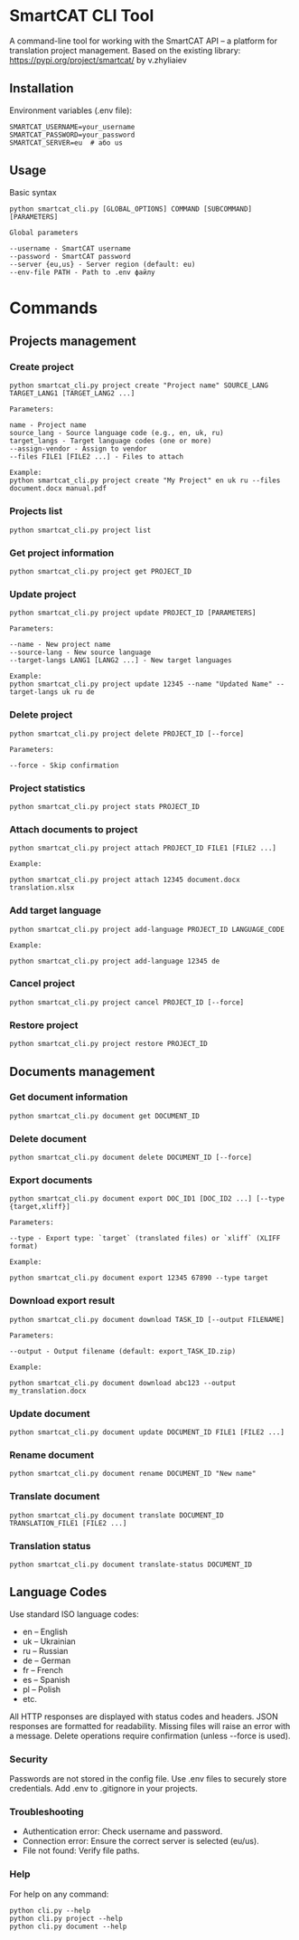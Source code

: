 # SmartCAT CLI Tool
A command-line tool for working with the SmartCAT API – a platform for translation project management.
Based on the existing library: https://pypi.org/project/smartcat/ by v.zhyliaiev

## Installation

Environment variables (.env file):
```
SMARTCAT_USERNAME=your_username
SMARTCAT_PASSWORD=your_password
SMARTCAT_SERVER=eu  # або us
```

## Usage
Basic syntax
```
python smartcat_cli.py [GLOBAL_OPTIONS] COMMAND [SUBCOMMAND] [PARAMETERS]

Global parameters

--username - SmartCAT username  
--password - SmartCAT password  
--server {eu,us} - Server region (default: eu)
--env-file PATH - Path to .env файлу
```

# Commands
## Projects management
### Create project
```
python smartcat_cli.py project create "Project name" SOURCE_LANG TARGET_LANG1 [TARGET_LANG2 ...]

Parameters:

name - Project name  
source_lang - Source language code (e.g., en, uk, ru)  
target_langs - Target language codes (one or more)  
--assign-vendor - Assign to vendor  
--files FILE1 [FILE2 ...] - Files to attach  

Example:  
python smartcat_cli.py project create "My Project" en uk ru --files document.docx manual.pdf 
```

### Projects list
```
python smartcat_cli.py project list
```
### Get project information
```
python smartcat_cli.py project get PROJECT_ID
```
### Update project
```
python smartcat_cli.py project update PROJECT_ID [PARAMETERS]

Parameters:

--name - New project name  
--source-lang - New source language  
--target-langs LANG1 [LANG2 ...] - New target languages  

Example:  
python smartcat_cli.py project update 12345 --name "Updated Name" --target-langs uk ru de
```
### Delete project
```
python smartcat_cli.py project delete PROJECT_ID [--force]

Parameters:

--force - Skip confirmation
```
### Project statistics
```
python smartcat_cli.py project stats PROJECT_ID
```
### Attach documents to project
```
python smartcat_cli.py project attach PROJECT_ID FILE1 [FILE2 ...]

Example:

python smartcat_cli.py project attach 12345 document.docx translation.xlsx
```
### Add target language
```
python smartcat_cli.py project add-language PROJECT_ID LANGUAGE_CODE

Example:

python smartcat_cli.py project add-language 12345 de
```
### Cancel project
```
python smartcat_cli.py project cancel PROJECT_ID [--force]
```
### Restore project
```
python smartcat_cli.py project restore PROJECT_ID
```
## Documents management
### Get document information

```
python smartcat_cli.py document get DOCUMENT_ID
```
### Delete document
```
python smartcat_cli.py document delete DOCUMENT_ID [--force]
```
### Export documents
```
python smartcat_cli.py document export DOC_ID1 [DOC_ID2 ...] [--type {target,xliff}]

Parameters:

--type - Export type: `target` (translated files) or `xliff` (XLIFF format)  

Example:

python smartcat_cli.py document export 12345 67890 --type target
```
### Download export result
```
python smartcat_cli.py document download TASK_ID [--output FILENAME]

Parameters:

--output - Output filename (default: export_TASK_ID.zip)

Example:

python smartcat_cli.py document download abc123 --output my_translation.docx
```
### Update document
```
python smartcat_cli.py document update DOCUMENT_ID FILE1 [FILE2 ...]
```
### Rename document
```
python smartcat_cli.py document rename DOCUMENT_ID "New name"
```
### Translate document
```
python smartcat_cli.py document translate DOCUMENT_ID TRANSLATION_FILE1 [FILE2 ...]
```
### Translation status
```
python smartcat_cli.py document translate-status DOCUMENT_ID
```
## Language Codes
Use standard ISO language codes:

- en – English
- uk – Ukrainian
- ru – Russian
- de – German
- fr – French
- es – Spanish
- pl – Polish
- etc.

All HTTP responses are displayed with status codes and headers.
JSON responses are formatted for readability.
Missing files will raise an error with a message.
Delete operations require confirmation (unless --force is used).

### Security
Passwords are not stored in the config file.
Use .env files to securely store credentials.
Add .env to .gitignore in your projects.

### Troubleshooting
- Authentication error: Check username and password.
- Connection error: Ensure the correct server is selected (eu/us).
- File not found: Verify file paths.

### Help
For help on any command:
```
python cli.py --help
python cli.py project --help
python cli.py document --help
```